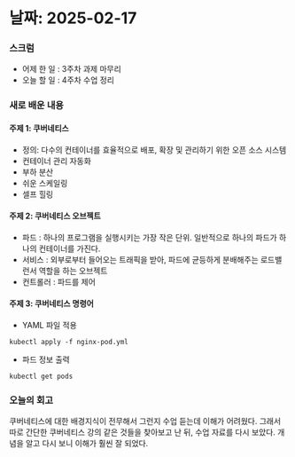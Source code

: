 # 날짜: 2025-02-17

### 스크럼
- 어제 한 일 : 3주차 과제 마무리
- 오늘 할 일 : 4주차 수업 정리

### 새로 배운 내용
#### 주제 1: 쿠버네티스
- 정의: 다수의 컨테이너를 효율적으로 배포, 확장 및 관리하기 위한 오픈 소스 시스템
- 컨테이너 관리 자동화
- 부하 분산
- 쉬운 스케일링
- 셀프 힐링

#### 주제 2: 쿠버네티스 오브젝트
- 파드 : 하나의 프로그램을 실행시키는 가장 작은 단위. 일반적으로 하나의 파드가 하나의 컨테이너를 가진다.
- 서비스 : 외부로부터 들어오는 트래픽을 받아, 파드에 균등하게 분배해주는 로드밸런서 역할을 하는 오브젝트
- 컨트롤러 : 파드를 제어

#### 주제 3: 쿠버네티스 명령어
- YAML 파일 적용
```
kubectl apply -f nginx-pod.yml
```

- 파드 정보 출력
```
kubectl get pods
```

### 오늘의 회고
쿠버네티스에 대한 배경지식이 전무해서 그런지 수업 듣는데 이해가 어려웠다. 그래서 따로 간단한 쿠버네티스 강의 같은 것들을 찾아보고 난 뒤, 수업 자료를 다시 보았다. 개념을 알고 다시 보니 이해가 훨씬 잘 되었다. 
